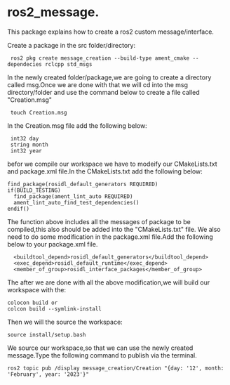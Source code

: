 # ros2_message.
This package explains how to create a ros2 custom message/interface.

Create a package in the src folder/directory:
```
 ros2 pkg create message_creation --build-type ament_cmake --dependecies rclcpp std_msgs
 ```
In the newly created folder/package,we are going to create a directory called msg.Once we are done with that we will cd into the msg directory/folder and use the command below to create a file called "Creation.msg"
```
 touch Creation.msg
```
In the Creation.msg file add the following below:
```
 int32 day
 string month
 int32 year
```
befor we compile our workspace we have to modeify our CMakeLists.txt and package.xml file.In the CMakeLists.txt add the following below:
```
find_package(rosidl_default_generators REQUIRED)
if(BUILD_TESTING)
  find_package(ament_lint_auto REQUIRED)
  ament_lint_auto_find_test_dependencies()
endif()
```
The function above includes all the messages of package to be compiled,this also should be added into the "CMakeLists.txt" file.
We also need to do some modification in the package.xml file.Add the following below to your package.xml file.
```
  <buildtool_depend>rosidl_default_generators</buildtool_depend>
  <exec_depend>rosidl_default_runtime</exec_depend>
  <member_of_group>rosidl_interface_packages</member_of_group>
```
The after we are done with all the above modification,we will build our workspace with the:
```
colocon build or 
colcon build --symlink-install
```
Then we will the source the workspace:
```
source install/setup.bash
```
We source our workspace,so that we can use the newly created message.Type the following command to publish via the terminal.
```
ros2 topic pub /display message_creation/Creation "{day: '12', month: 'February', year: '2023'}"
```
